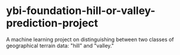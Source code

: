 # ybi-foundation-hill-or-valley-prediction-project
A machine learning project on distinguishing between two classes of geographical terrain data: "hill" and "valley." 
